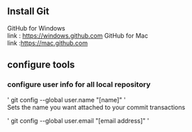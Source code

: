 
## Install Git
GitHub for Windows<br>
link : https://windows.github.com
GitHub for Mac<br>
link :https://mac.github.com

## configure tools
### configure user info for all local repository

' git config --global user.name "[name]" '
<br>Sets the name you want attached to your commit transactions

' git config --global user.email "[email address]" '
